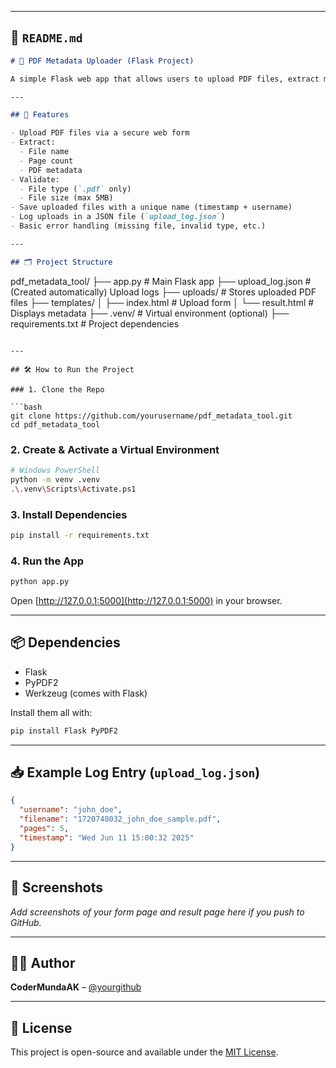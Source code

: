 

---

## 📄 `README.md`

```markdown
# 🧾 PDF Metadata Uploader (Flask Project)

A simple Flask web app that allows users to upload PDF files, extract metadata (like number of pages), and display results. This is perfect for showcasing file handling, form validation, and PDF automation in your portfolio.

---

## 🚀 Features

- Upload PDF files via a secure web form
- Extract:
  - File name
  - Page count
  - PDF metadata
- Validate:
  - File type (`.pdf` only)
  - File size (max 5MB)
- Save uploaded files with a unique name (timestamp + username)
- Log uploads in a JSON file (`upload_log.json`)
- Basic error handling (missing file, invalid type, etc.)

---

## 🗂️ Project Structure

```

pdf\_metadata\_tool/
├── app.py                # Main Flask app
├── upload\_log.json       # (Created automatically) Upload logs
├── uploads/              # Stores uploaded PDF files
├── templates/
│   ├── index.html        # Upload form
│   └── result.html       # Displays metadata
├── .venv/                # Virtual environment (optional)
├── requirements.txt      # Project dependencies

````

---

## 🛠️ How to Run the Project

### 1. Clone the Repo

```bash
git clone https://github.com/yourusername/pdf_metadata_tool.git
cd pdf_metadata_tool
````

### 2. Create & Activate a Virtual Environment

```bash
# Windows PowerShell
python -m venv .venv
.\.venv\Scripts\Activate.ps1
```

### 3. Install Dependencies

```bash
pip install -r requirements.txt
```

### 4. Run the App

```bash
python app.py
```

Open [http://127.0.0.1:5000](http://127.0.0.1:5000) in your browser.

---

## 📦 Dependencies

* Flask
* PyPDF2
* Werkzeug (comes with Flask)

Install them all with:

```bash
pip install Flask PyPDF2
```

---

## 📥 Example Log Entry (`upload_log.json`)

```json
{
  "username": "john_doe",
  "filename": "1720748032_john_doe_sample.pdf",
  "pages": 5,
  "timestamp": "Wed Jun 11 15:00:32 2025"
}
```

---

## 📸 Screenshots

*Add screenshots of your form page and result page here if you push to GitHub.*

---

## 👨‍💻 Author

**CoderMundaAK** – [@yourgithub](https://github.com/CoderMundaAk/PDF_Metadata_Extractor/upload/main)

---

## 📌 License

This project is open-source and available under the [MIT License](LICENSE).

